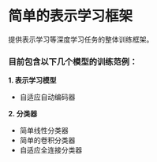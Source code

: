 # 简单的表示学习框架

提供表示学习等深度学习任务的整体训练框架。

### 目前包含以下几个模型的训练范例：

**1. 表示学习模型**

* 自适应自动编码器

**2. 分类器**

* 简单线性分类器
* 简单的卷积分类器
* 自适应全连接分类器
